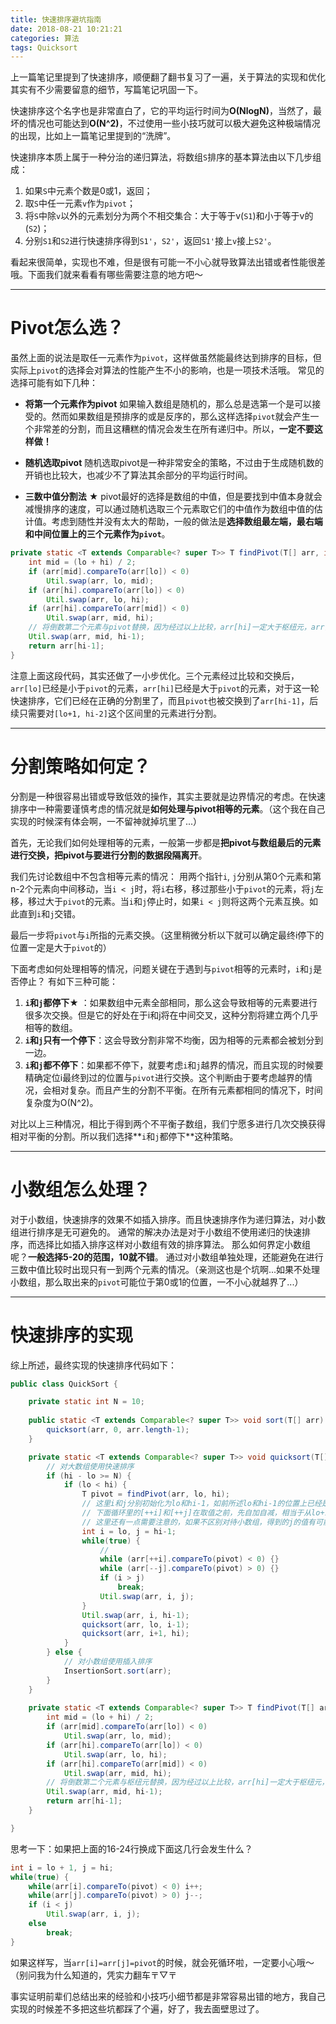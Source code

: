```yaml
---
title: 快速排序避坑指南
date: 2018-08-21 10:21:21
categories: 算法
tags: Quicksort
---
```


上一篇笔记里提到了快速排序，顺便翻了翻书复习了一遍，关于算法的实现和优化其实有不少需要留意的细节，写篇笔记巩固一下。

快速排序这个名字也是非常直白了，它的平均运行时间为**O(NlogN)**，当然了，最坏的情况也可能达到**O(N^2)**，不过使用一些小技巧就可以极大避免这种极端情况的出现，比如上一篇笔记里提到的“洗牌”。

快速排序本质上属于一种分治的递归算法，将数组`S`排序的基本算法由以下几步组成：
1. 如果`S`中元素个数是0或1，返回；
2. 取`S`中任一元素`v`作为`pivot`；
3. 将`S`中除`v`以外的元素划分为两个不相交集合：大于等于v(`S1`)和小于等于v的(`S2`)；
4. 分别`S1`和`S2`进行快速排序得到`S1'`，`S2'`，返回`S1'`接上`v`接上`S2'`。

看起来很简单，实现也不难，但是很有可能一不小心就导致算法出错或者性能很差哦。下面我们就来看看有哪些需要注意的地方吧～

<!--more-->
---
# Pivot怎么选？
虽然上面的说法是取任一元素作为`pivot`，这样做虽然能最终达到排序的目标，但实际上`pivot`的选择会对算法的性能产生不小的影响，也是一项技术活哦。
常见的选择可能有如下几种：

* **将第一个元素作为pivot**
  如果输入数组是随机的，那么总是选第一个是可以接受的。然而如果数组是预排序的或是反序的，那么这样选择`pivot`就会产生一个非常差的分割，而且这糟糕的情况会发生在所有递归中。所以，**一定不要这样做！**

* **随机选取pivot**
  随机选取pivot是一种非常安全的策略，不过由于生成随机数的开销也比较大，也减少不了算法其余部分的平均运行时间。

* **三数中值分割法** ★
  pivot最好的选择是数组的中值，但是要找到中值本身就会减慢排序的速度，可以通过随机选取三个元素取它们的中值作为数组中值的估计值。考虑到随性并没有太大的帮助，一般的做法是**选择数组最左端，最右端和中间位置上的三个元素作为`pivot`**。

```java
private static <T extends Comparable<? super T>> T findPivot(T[] arr, int lo, int hi) {
    int mid = (lo + hi) / 2;
    if (arr[mid].compareTo(arr[lo]) < 0)
        Util.swap(arr, lo, mid);
    if (arr[hi].compareTo(arr[lo]) < 0)
        Util.swap(arr, lo, hi);
    if (arr[hi].compareTo(arr[mid]) < 0)
        Util.swap(arr, mid, hi);
    // 将倒数第二个元素与pivot替换，因为经过以上比较，arr[hi]一定大于枢纽元，arr[lo]一定小于pivot
    Util.swap(arr, mid, hi-1);
    return arr[hi-1];
}
```
注意上面这段代码，其实还做了一小步优化。三个元素经过比较和交换后，`arr[lo]`已经是小于`pivot`的元素，`arr[hi]`已经是大于`pivot`的元素，对于这一轮快速排序，它们已经在正确的分割里了，而且`pivot`也被交换到了`arr[hi-1]`，后续只需要对`[lo+1, hi-2]`这个区间里的元素进行分割。

---
# 分割策略如何定？
分割是一种很容易出错或导致低效的操作，其实主要就是边界情况的考虑。在快速排序中一种需要谨慎考虑的情况就是**如何处理与pivot相等的元素**。（这个我在自己实现的时候深有体会啊，一不留神就掉坑里了...）

首先，无论我们如何处理相等的元素，一般第一步都是**把pivot与数组最后的元素进行交换，把pivot与要进行分割的数据段隔离开**。

我们先讨论数组中不包含相等元素的情况：
用两个指针`i`, `j`分别从第0个元素和第n-2个元素向中间移动，当`i < j`时，将`i`右移，移过那些小于`pivot`的元素，将`j`左移，移过大于`pivot`的元素。当`i`和`j`停止时，如果`i < j`则将这两个元素互换。如此直到`i`和`j`交错。

最后一步将`pivot`与`i`所指的元素交换。（这里稍微分析以下就可以确定最终i停下的位置一定是大于`pivot`的）

下面考虑如何处理相等的情况，问题关键在于遇到与`pivot`相等的元素时，`i`和`j`是否停止？
有如下三种可能：

1. **`i`和`j`都停下**★ ：如果数组中元素全部相同，那么这会导致相等的元素要进行很多次交换。但是它的好处在于i和j将在中间交叉，这种分割将建立两个几乎相等的数组。
2. **`i`和`j`只有一个停下**：这会导致分割非常不均衡，因为相等的元素都会被划分到一边。
3. **`i`和`j`都不停下**：如果都不停下，就要考虑`i`和`j`越界的情况，而且实现的时候要精确定位i最终到过的位置与`pivot`进行交换。这个判断由于要考虑越界的情况，会相对复杂。而且产生的分割不平衡。在所有元素都相同的情况下，时间复杂度为O(N^2)。

对比以上三种情况，相比于得到两个不平衡子数组，我们宁愿多进行几次交换获得相对平衡的分割。所以我们选择**`i`和`j`都停下**这种策略。

---
# 小数组怎么处理？
对于小数组，快速排序的效果不如插入排序。而且快速排序作为递归算法，对小数组进行排序是无可避免的。
通常的解决办法是对于小数组不使用递归的快速排序，而选择比如插入排序这样对小数组有效的排序算法。
那么如何界定小数组呢？**一般选择5-20的范围，10就不错**。
通过对小数组单独处理，还能避免在进行三数中值比较时出现只有一到两个元素的情况。（亲测这也是个坑啊...如果不处理小数组，那么取出来的`pivot`可能位于第0或1的位置，一不小心就越界了...）

---
# 快速排序的实现
综上所述，最终实现的快速排序代码如下：

```java
public class QuickSort {

    private static int N = 10;
    
    public static <T extends Comparable<? super T>> void sort(T[] arr) {
        quicksort(arr, 0, arr.length-1);
    }

    private static <T extends Comparable<? super T>> void quicksort(T[] arr, int lo, int hi) {
        // 对大数组使用快速排序
        if (hi - lo >= N) {
            if (lo < hi) {
                T pivot = findPivot(arr, lo, hi);
                // 这里i和j分别初始化为lo和hi-1，如前所述lo和hi-1的位置上已经是正确划分的值
                // 下面循环里的[++i]和[++j]在取值之前，先自加自减，相当于从lo+1和hi-2的位置开始比较
                // 这里还有一点需要注意的，如果不区别对待小数组，得到的j的值有可能就是0，这时[--j]就会报数组越界啦
                int i = lo, j = hi-1;
                while(true) {
                    // 
                    while (arr[++i].compareTo(pivot) < 0) {}
                    while (arr[--j].compareTo(pivot) > 0) {}
                    if (i > j)
                        break;
                    Util.swap(arr, i, j);
                }
                Util.swap(arr, i, hi-1);
                quicksort(arr, lo, i-1);
                quicksort(arr, i+1, hi);
            }
        } else {
            // 对小数组使用插入排序
            InsertionSort.sort(arr);
        }
    }
    
    private static <T extends Comparable<? super T>> T findPivot(T[] arr, int lo, int hi) {
        int mid = (lo + hi) / 2;
        if (arr[mid].compareTo(arr[lo]) < 0)
            Util.swap(arr, lo, mid);
        if (arr[hi].compareTo(arr[lo]) < 0)
            Util.swap(arr, lo, hi);
        if (arr[hi].compareTo(arr[mid]) < 0)
            Util.swap(arr, mid, hi);
        // 将倒数第二个元素与枢纽元替换，因为经过以上比较，arr[hi]一定大于枢纽元，arr[lo]一定小于枢纽元
        Util.swap(arr, mid, hi-1);
        return arr[hi-1];
    }

}
```

思考一下：如果把上面的16-24行换成下面这几行会发生什么？

```java
int i = lo + 1, j = hi;
while(true) {
    while(arr[i].compareTo(pivot) < 0) i++;
    while(arr[j].compareTo(pivot) > 0) j--;
    if (i < j) 
        Util.swap(arr, i, j);
    else 
        break;
}
```
如果这样写，当`arr[i]=arr[j]=pivot`的时候，就会死循环啦，一定要小心哦～（别问我为什么知道的，凭实力翻车〒▽〒

事实证明前辈们总结出来的经验和小技巧小细节都是非常容易出错的地方，我自己实现的时候差不多把这些坑都踩了个遍，好了，我去面壁思过了。

